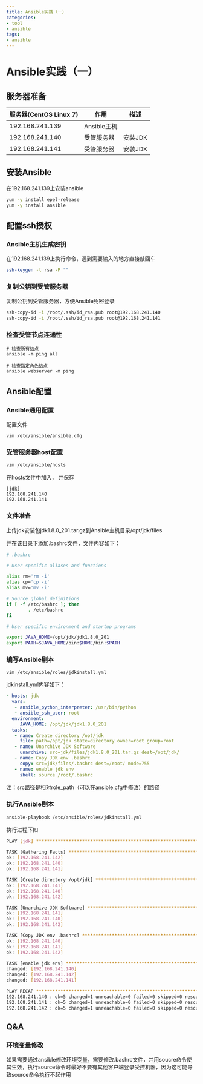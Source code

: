 ```yaml
---
title: Ansible实践（一）
categories:
- tool
- ansible
tags:
- ansible
---
```


# Ansible实践（一）

##  服务器准备

| 服务器(CentOS Linux 7) | 作用        | 描述    |
| ---------------------- | ----------- | ------- |
| 192.168.241.139        | Ansible主机 |         |
| 192.168.241.140        | 受管服务器  | 安装JDK |
| 192.168.241.141        | 受管服务器  | 安装JDK |



## 安装Ansible

在192.168.241.139上安装ansible

```bash
yum -y install epel-release
yum -y install ansible
```



## 配置ssh授权

### Ansible主机生成密钥

在192.168.241.139上执行命令，遇到需要输入的地方直接敲回车

```bash
ssh-keygen -t rsa -P ""
```

### 复制公钥到受管服务器

复制公钥到受管服务器，方便Ansible免密登录

```bash
ssh-copy-id -i /root/.ssh/id_rsa.pub root@192.168.241.140
ssh-copy-id -i /root/.ssh/id_rsa.pub root@192.168.241.141
```

### 检查受管节点连通性

```
# 检查所有结点
ansible -m ping all

# 检查指定角色结点 
ansible webserver -m ping
```



## Ansible配置

### Ansible通用配置

配置文件

```
vim /etc/ansible/ansible.cfg
```



### 受管服务器host配置

```bash
vim /etc/ansible/hosts
```

在hosts文件中加入， 并保存

```
[jdk]
192.168.241.140
192.168.241.141
```

### 文件准备

上传jdk安装包jdk1.8.0_201.tar.gz到Ansible主机目录/opt/jdk/files

并在该目录下添加.bashrc文件，文件内容如下：

```bash
# .bashrc

# User specific aliases and functions

alias rm='rm -i'
alias cp='cp -i'
alias mv='mv -i'

# Source global definitions
if [ -f /etc/bashrc ]; then
        . /etc/bashrc
fi

# User specific environment and startup programs

export JAVA_HOME=/opt/jdk/jdk1.8.0_201
export PATH=$JAVA_HOME/bin:$HOME/bin:$PATH

```



### 编写Ansible剧本

```
vim /etc/ansible/roles/jdkinstall.yml
```

jdkinstall.yml内容如下：

```yml
- hosts: jdk
  vars:
   - ansible_python_interpreter: /usr/bin/python
   - ansible_ssh_user: root
  environment:
     JAVA_HOME: /opt/jdk/jdk1.8.0_201
  tasks:
   - name: Create directory /opt/jdk
     file: path=/opt/jdk state=directory owner=root group=root
   - name: Unarchive JDK Software
     unarchive: src=jdk/files/jdk1.8.0_201.tar.gz dest=/opt/jdk/
   - name: Copy JDK env .bashrc
     copy: src=jdk/files/.bashrc dest=/root/ mode=755
   - name: enable jdk env
     shell: source /root/.bashrc

```

注：src路径是相对role_path（可以在ansible.cfg中修改）的路径

### 执行Ansible剧本

```bash
ansible-playbook /etc/ansible/roles/jdkinstall.yml
```

执行过程下如

```bash
PLAY [jdk] ******************************************************************************

TASK [Gathering Facts] ******************************************************************
ok: [192.168.241.142]
ok: [192.168.241.140]
ok: [192.168.241.141]

TASK [Create directory /opt/jdk] ********************************************************
ok: [192.168.241.141]
ok: [192.168.241.140]
ok: [192.168.241.142]

TASK [Unarchive JDK Software] ***********************************************************
ok: [192.168.241.141]
ok: [192.168.241.140]
ok: [192.168.241.142]

TASK [Copy JDK env .bashrc] *************************************************************
ok: [192.168.241.140]
ok: [192.168.241.141]
ok: [192.168.241.142]

TASK [enable jdk env] *******************************************************************
changed: [192.168.241.140]
changed: [192.168.241.142]
changed: [192.168.241.141]

PLAY RECAP ******************************************************************************
192.168.241.140 : ok=5 changed=1 unreachable=0 failed=0 skipped=0 rescued=0 ignored=0   
192.168.241.141 : ok=5 changed=1 unreachable=0 failed=0 skipped=0 rescued=0 ignored=0   
192.168.241.142 : ok=5 changed=1 unreachable=0 failed=0 skipped=0 rescued=0 ignored=0  
```



## Q&A

### 环境变量修改

如果需要通过ansible修改环境变量，需要修改.bashrc文件，并用soucre命令使其生效，执行source命令时最好不要有其他客户端登录受控机器，因为这可能导致source命令执行不起作用

